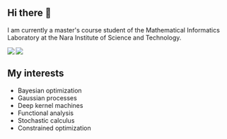 ## Hi there 👋

I am currently a master's course student of the Mathematical Informatics Laboratory at the Nara Institute of Science and Technology.

<a href="https://github.com/anuraghazra/github-readme-stats">
  <img align="left" src="https://github-readme-stats.vercel.app/api?username=k-onoue&count_private=true&show_icons=true" />
</a>
<a href="https://github.com/anuraghazra/github-readme-stats">
  <img align="left" src="https://github-readme-stats.vercel.app/api/top-langs/?username=k-onoue" />
</a>

<br/>

## My interests
- Bayesian optimization
- Gaussian processes
- Deep kernel machines
- Functional analysis
- Stochastic calculus
- Constrained optimization

<!--
[![言語の使用状況](https://img.shields.io/github/languages/top/k-onoue/k-onoue)](https://github.com/k-onoue/)
-->


<!--
**k-onoue/k-onoue** is a ✨ _special_ ✨ repository because its `README.md` (this file) appears on your GitHub profile.

Here are some ideas to get you started:

- 🔭 I’m currently working on ...
- 🌱 I’m currently learning ...
- 👯 I’m looking to collaborate on ...
- 🤔 I’m looking for help with ...
- 💬 Ask me about ...
- 📫 How to reach me: ...
- 😄 Pronouns: ...
- ⚡ Fun fact: ...
-->

